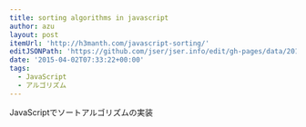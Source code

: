 ```yaml
---
title: sorting algorithms in javascript
author: azu
layout: post
itemUrl: 'http://h3manth.com/javascript-sorting/'
editJSONPath: 'https://github.com/jser/jser.info/edit/gh-pages/data/2015/04/index.json'
date: '2015-04-02T07:33:22+00:00'
tags:
  - JavaScript
  - アルゴリズム
---
```

JavaScriptでソートアルゴリズムの実装
